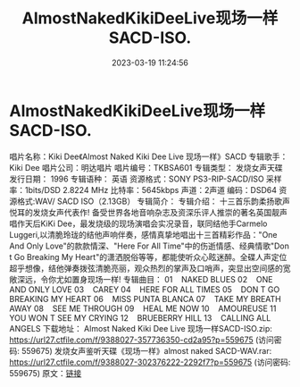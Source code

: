 ﻿---
title: AlmostNakedKikiDeeLive现场一样SACD-ISO.
date: 2023-03-19 11:24:56
categories: 外语音乐
tags: 外语音乐
---
# AlmostNakedKikiDeeLive现场一样SACD-ISO.

唱片名称：Kiki Dee《Almost Naked Kiki Dee Live
现场一样》SACD
专辑歌手： Kiki Dee
唱片公司：明达唱片
唱片编号：TKBSA601
专辑类型： 发烧女声天碟
发行日期： 1996
专辑语种： 英语
资源格式：SONY PS3-RIP-SACD/ISO
采样率：1bits/DSD 2.8224 MHz
比特率：5645kbps
声道：2声道
编码：DSD64
资源格式:WAV/ SACD ISO（2.13GB）
专辑简介：
专辑介绍：
十三首乐韵柔扬歌声悦耳的发烧女声代表作!
备受世界各地音响杂志及资深乐评人推崇的著名英国靓声唱作天后KiKi Dee，最发烧级的现场演唱会实况录音，联同结他手Carmelo
Luggeri,以清脆玲珑的结他声响伴奏，感情真挚地唱出十三首精彩作品："One And Only Love"的款款情深、"Here
For All Time"中的伤逝情感、经典情歌"Don t Go Breaking My
Heart"的潇洒脱俗等等，都能使听众心眩迷醉。全碟人声定位超乎想像，结他弹奏拨弦清脆亮丽，观众热烈的掌声及口哨声，突显出空间感的宽敞深远，令你尤如置身现场一样!
专辑曲目：
01    NAKED
BLUES
02    ONE AND ONLY
LOVE
03    CAREY
04    HERE FOR ALL
TIMES
05    DON T GO BREAKING MY
HEART
06    MISS PUNTA
BLANCA
07    TAKE MY BREATH
AWAY
08    SEE ME
THROUGH
09    HEAL ME
NOW
10    AMOUREUSE
11    YOU WON T SEE MY
CRYING
12    BRUEBERRY
HILL
13    CALLING ALL ANGELS
下载地址：
Almost Naked Kiki Dee Live 现场一样SACD-ISO.zip: https://url27.ctfile.com/f/9388027-357736350-cd2a95?p=559675
(访问密码: 559675)
发烧女声鉴听天碟《现场一样》almost naked SACD-WAV.rar: https://url27.ctfile.com/f/9388027-302376222-2292f7?p=559675
(访问密码: 559675)
原文：[链接](https://blog.sina.com.cn/s/blog_1647c7e760103111h.html)